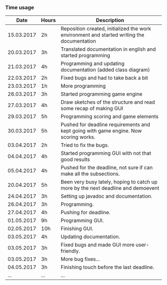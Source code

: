 ### Time usage
Date | Hours | Description
--- | --- | ---
15.03.2017 | 2h | Reposition created, initialized the work environment and started writing the documentation
20.03.2017 | 3h | Translated documentation in english and started programming
21.03.2017 | 4h | Programming and updating documentation (added class diagram)
22.03.2017 | 2h | Fixed bugs and had to take back a bit
23.03.2017 | 1h | More programming
26.03.2017 | 3h | Started programming game engine
27.03.2017 | 4h | Draw sketches of the structure and read some recap of making GUI
29.03.2017 | 5h | Programming scoring and game elements
30.03.2017 | 5h | Pushed for deadline requirements and kept going with game engine. Now scoring works.
03.04.2017 | 2h | Tried to fix the bugs.
04.04.2017 | 4h | Started programming GUI with not that good results
05.04.2017 | 4h | Pushed for the deadline, not sure if can make all the subsections.
20.04.2017 | 5h | Been very busy lately, hoping to catch up more by the next deadline and demoevent
24.04.2017 | 3h | Setting up javadoc and documentation.
26.04.2017 | 3h | Programming.
27.04.2017 | 4h | Pushing for deadline.
01.05.2017 | 9h | Programming GUI.
02.05.2017 | 10h | Finishing GUI.
03.05.2017 | 4h | Updating documentation.
03.05.2017 | 3h | Fixed bugs and made GUI more user-friendly.
03.05.2017 | 3h | More bug fixes...
04.05.2017 | 3h | Finishing touch before the last deadline.
... | ... | ...
